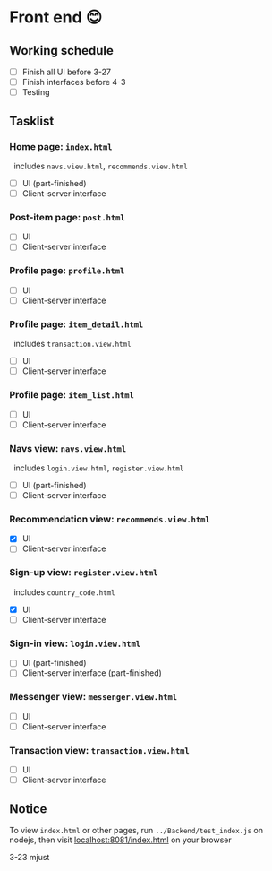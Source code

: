 # Front end :blush:
## Working schedule
- [ ] Finish all UI before 3-27
- [ ] Finish interfaces before 4-3
- [ ] Testing
## Tasklist
### Home page: `index.html`  
&nbsp;&nbsp;includes `navs.view.html`, `recommends.view.html`  
- [ ] UI (part-finished)  
- [ ] Client-server interface  
  
### Post-item page: `post.html`  
- [ ] UI  
- [ ] Client-server interface  
  
### Profile page: `profile.html`  
- [ ] UI  
- [ ] Client-server interface  
  
### Profile page: `item_detail.html`  
&nbsp;&nbsp;includes `transaction.view.html`  
- [ ] UI  
- [ ] Client-server interface  

### Profile page: `item_list.html`  
- [ ] UI  
- [ ] Client-server interface  
  
### Navs view: `navs.view.html`  
&nbsp;&nbsp;includes `login.view.html`, `register.view.html`  
- [ ] UI (part-finished)  
- [ ] Client-server interface  
  
### Recommendation view: `recommends.view.html`  
- [x] UI  
- [ ] Client-server interface  
  
### Sign-up view: `register.view.html`  
&nbsp;&nbsp;includes `country_code.html`  
- [x] UI  
- [ ] Client-server interface  
  
### Sign-in view: `login.view.html`  
- [ ] UI (part-finished)  
- [ ] Client-server interface (part-finished)  

### Messenger view: `messenger.view.html`  
- [ ] UI  
- [ ] Client-server interface  

### Transaction view: `transaction.view.html`  
- [ ] UI  
- [ ] Client-server interface  
  
## Notice
To view `index.html` or other pages, run `../Backend/test_index.js` on nodejs, then visit [localhost:8081/index.html](http://localhost:8081/index.html) on your browser  
  
3-23 mjust
